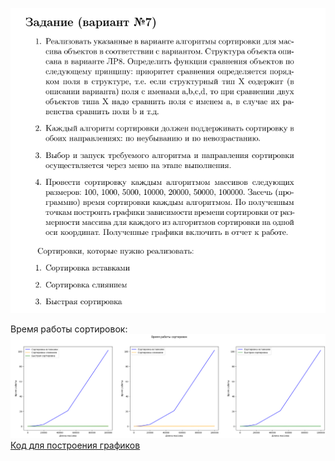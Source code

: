 ![hw91.png](../images/hw91.png)

Время работы сортировок:
![hw92.png](../images/hw92.png)
[Код для построения графиков](https://colab.research.google.com/drive/1vYLP_rWoNpNb42ZZze8oPW5zg8HOh1qX?usp=sharing)
